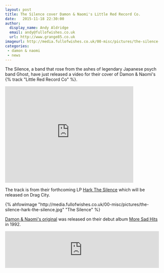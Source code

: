 ```yaml
---
layout: post
title: The Silence cover Damon & Naomi's Little Red Record Co.
date:   2015-11-18 22:30:00
author:
  display_name: Andy Aldridge
  email: andy@fullofwishes.co.uk
  url: http://www.grange85.co.uk
imageurl: http://media.fullofwishes.co.uk/00-misc/pictures/the-silence-hark-the-silence.jpg
categories:
 - damon & naomi
 - news
---
```

<p class="lead">The Silence, a band that rose from the ashes of legendary Japanese psych band Ghost, have just released a video for their cover of Damon & Naomi's {% track "Little Red Record Co" %}.</p>
<iframe width="420" height="315" src="https://www.youtube.com/embed/uzGXGRTZg-A" frameborder="0" allowfullscreen></iframe>
<p>The track is from their forthcoming LP <a href="http://www.dragcity.com/products/hark-the-silence">Hark The Silence</a> which will be released on Drag City.</p>
{% ahfowimage "http://media.fullofwishes.co.uk/00-misc/pictures/the-silence-hark-the-silence.jpg" "The Silence" %}

<p><a href="https://damonandnaomi.bandcamp.com/track/little-red-record-co">Damon & Naomi's original</a> was released on their debut album <a href="http://db.fullofwishes.co.uk/damon-and-naomi/releases/damon-and-naomi-more-sad-hits/">More Sad Hits</a> in 1992.</p>
<iframe style="border: 0; width: 100%; height: 120px;" src="https://bandcamp.com/EmbeddedPlayer/album=4050036211/size=large/bgcol=ffffff/linkcol=0687f5/tracklist=false/artwork=small/track=2140360885/transparent=true/" seamless><a href="http://damonandnaomi.bandcamp.com/album/more-sad-hits">More Sad Hits by Damon & Naomi</a></iframe>